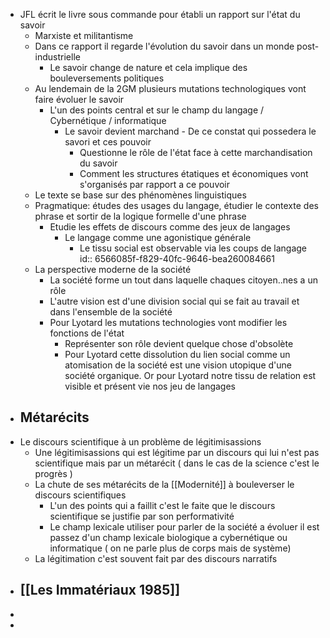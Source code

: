 - JFL écrit le livre sous commande pour établi un rapport sur l'état du savoir
	- Marxiste et militantisme
	- Dans ce rapport il regarde l'évolution du savoir dans un monde post-industrielle
		- Le savoir change de nature et cela implique des bouleversements politiques
	- Au lendemain de la 2GM plusieurs mutations technologiques vont faire évoluer le savoir
		- L'un des points central et sur le champ du langage / Cybernétique / informatique
			- Le savoir devient marchand - De ce constat qui possedera le savori et ces pouvoir
				- Questionne le rôle de l'état face à cette marchandisation du savoir
				- Comment les structures étatiques et économiques vont s'organisés par rapport a ce pouvoir
	- Le texte se base sur des phénomènes linguistiques
	- Pragmatique: études des usages du langage, étudier le contexte des phrase et sortir de la logique formelle d'une phrase
		- Etudie les effets de discours comme des jeux de langages
			- Le langage comme une agonistique générale
				- Le tissu social est observable via les coups de langage
				  id:: 6566085f-f829-40fc-9646-bea260084661
	- La perspective moderne de la société
		- La société forme un tout dans laquelle chaques citoyen..nes a un rôle
		- L'autre vision est d'une division social qui se fait au travail et dans l'ensemble de la société
		- Pour Lyotard les mutations technologies vont modifier les fonctions de l'état
			- Représenter son rôle devient quelque chose d'obsolète
			- Pour Lyotard cette dissolution du lien social comme un atomisation de la société est une vision utopique d'une société organique. Or pour Lyotard notre tissu de relation est visible et présent vie nos jeu de langages
- ## Métarécits
- Le discours scientifique à un problème de légitimisassions
	- Une légitimisassions qui est légitime par un discours qui lui n'est pas scientifique mais par un métarécit ( dans le cas de la science c'est le progrès )
	- La chute de ses métarécits de la [[Modernité]] à bouleverser le discours scientifiques
		- L'un des points qui a faillit c'est le faite que le discours scientifique se justifie par son performativité
		- Le champ lexicale utiliser pour parler de la société a évoluer il est passez d'un champ lexicale biologique a cybernétique ou informatique ( on ne parle plus de corps mais de système)
	- La légitimation c'est souvent fait par des discours narratifs
- ## [[Les Immatériaux 1985]]
-
-